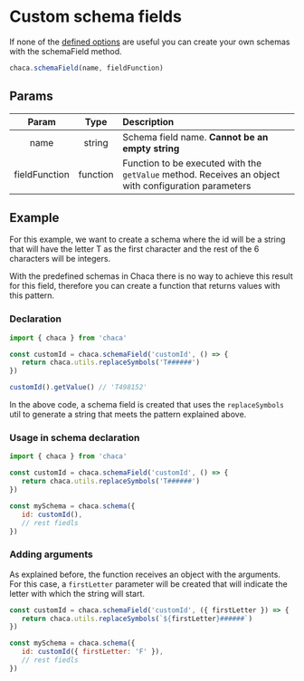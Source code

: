 # Custom schema fields

If none of the [defined options](/docs/category/schemas) are useful you can create your own schemas with the schemaField method.

```js
chaca.schemaField(name, fieldFunction)
```

## Params

|     Param     |   Type   | Description                                                                                          |
| :-----------: | :------: | :--------------------------------------------------------------------------------------------------- |
|     name      |  string  | Schema field name. **Cannot be an empty string**                                                     |
| fieldFunction | function | Function to be executed with the `getValue` method. Receives an object with configuration parameters |

## Example

For this example, we want to create a schema where the id will be a string that will have the letter T as the first character and the rest of the 6 characters will be integers.

With the predefined schemas in Chaca there is no way to achieve this result for this field, therefore you can create a function that returns values with this pattern.

### Declaration

```js
import { chaca } from 'chaca'

const customId = chaca.schemaField('customId', () => {
   return chaca.utils.replaceSymbols('T######')
})

customId().getValue() // 'T498152'
```

In the above code, a schema field is created that uses the `replaceSymbols` util to generate a string that meets the pattern explained above.

### Usage in schema declaration

```js
import { chaca } from 'chaca'

const customId = chaca.schemaField('customId', () => {
   return chaca.utils.replaceSymbols('T######')
})

const mySchema = chaca.schema({
   id: customId(),
   // rest fiedls
})
```

### Adding arguments

As explained before, the function receives an object with the arguments. For this case, a `firstLetter` parameter will be created that will indicate the letter with which the string will start.

```js
const customId = chaca.schemaField('customId', ({ firstLetter }) => {
   return chaca.utils.replaceSymbols(`${firstLetter}######`)
})

const mySchema = chaca.schema({
   id: customId({ firstLetter: 'F' }),
   // rest fiedls
})
```
